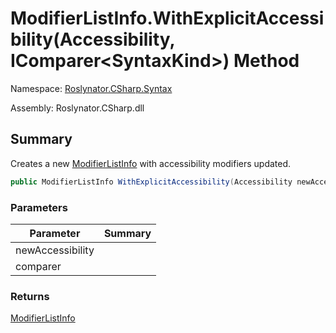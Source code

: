 # ModifierListInfo\.WithExplicitAccessibility\(Accessibility, IComparer\<SyntaxKind>\) Method

Namespace: [Roslynator.CSharp.Syntax](../../README.md)

Assembly: Roslynator\.CSharp\.dll

## Summary

Creates a new [ModifierListInfo](../README.md) with accessibility modifiers updated\.

```csharp
public ModifierListInfo WithExplicitAccessibility(Accessibility newAccessibility, IComparer<SyntaxKind> comparer = null)
```

### Parameters

| Parameter | Summary |
| --------- | ------- |
| newAccessibility | |
| comparer | |

### Returns

[ModifierListInfo](../README.md)


